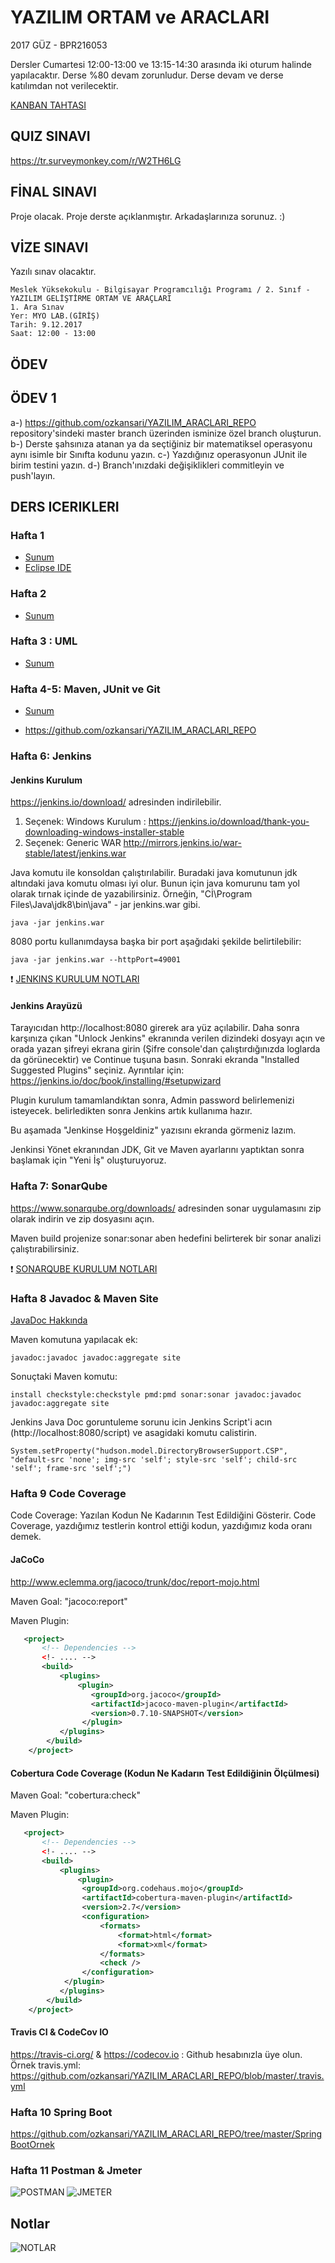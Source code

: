 # YAZILIM ORTAM ve ARACLARI
2017 GÜZ - BPR216053

Dersler Cumartesi 12:00-13:00 ve 13:15-14:30 arasında iki oturum halinde yapılacaktır.
Derse %80 devam zorunludur. Derse devam ve derse katılımdan not verilecektir.

[KANBAN TAHTASI](https://kanbanflow.com/board/431c1561cc21b3a1b4ad19175f70f668)

## QUIZ SINAVI

https://tr.surveymonkey.com/r/W2TH6LG

## FİNAL SINAVI

Proje olacak. Proje derste açıklanmıştır. Arkadaşlarınıza sorunuz. :)

## VİZE SINAVI
Yazılı sınav olacaktır.

    Meslek Yüksekokulu - Bilgisayar Programcılığı Programı / 2. Sınıf - YAZILIM GELİŞTİRME ORTAM VE ARAÇLARI
    1. Ara Sınav
    Yer: MYO LAB.(GİRİŞ)
    Tarih: 9.12.2017
    Saat: 12:00 - 13:00

## ÖDEV

## ÖDEV 1
a-) https://github.com/ozkansari/YAZILIM_ARACLARI_REPO repository'sindeki master branch üzerinden isminize özel branch oluşturun.
b-) Derste şahsınıza atanan ya da seçtiğiniz bir matematiksel operasyonu aynı isimle bir Sınıfta kodunu yazın.
c-) Yazdığınız operasyonun JUnit ile birim testini yazın.
d-) Branch'ınızdaki değişiklikleri commitleyin ve push'layın.

## DERS ICERIKLERI

### Hafta 1
- [Sunum](https://github.com/ozkansari/MyCourses/raw/master/SoftwareDevEnvAndTools_2017Autumn/_docs/1_Ders_Sunum.pdf)
- [Eclipse IDE](https://github.com/ozkansari/MyCourses/raw/master/SoftwareDevEnvAndTools_2017Autumn/_docs/1_Eclipse-Kullanimi.pdf)

### Hafta 2 
- [Sunum](https://github.com/ozkansari/MyCourses/raw/master/SoftwareDevEnvAndTools_2017Autumn/_docs/2_Ders_Sunum.pdf)

### Hafta 3 : UML
- [Sunum](https://github.com/ozkansari/MyCourses/raw/master/SoftwareDevEnvAndTools_2017Autumn/_docs/3_Ders_Sunum.pdf)

### Hafta 4-5: Maven, JUnit ve Git
- [Sunum](https://github.com/ozkansari/MyCourses/raw/master/SoftwareDevEnvAndTools_2017Autumn/_docs/4_Ders_Sunum.pdf)

- https://github.com/ozkansari/YAZILIM_ARACLARI_REPO

### Hafta 6: Jenkins

#### Jenkins Kurulum
https://jenkins.io/download/ adresinden indirilebilir.
1. Seçenek: Windows Kurulum : https://jenkins.io/download/thank-you-downloading-windows-installer-stable
2. Seçenek: Generic WAR http://mirrors.jenkins.io/war-stable/latest/jenkins.war

Java komutu ile konsoldan çalıştırılabilir. Buradaki java komutunun jdk altındaki java komutu olması iyi olur. Bunun için java komurunu tam yol olarak tırnak içinde de yazabilirsiniz. Örneğin, "Cİ\Program Files\Java\jdk8\bin\java" - jar jenkins.war gibi.

    java -jar jenkins.war
    
8080 portu kullanımdaysa başka bir port aşağıdaki şekilde belirtilebilir:

    java -jar jenkins.war --httpPort=49001

:exclamation: [JENKINS KURULUM NOTLARI](https://github.com/ozkansari/MyCourses/blob/master/SoftwareDevEnvAndTools_2017Autumn/_docs/jenkins/README.md)

#### Jenkins Arayüzü
Tarayıcıdan http://localhost:8080 girerek ara yüz açılabilir.
Daha sonra karşınıza çıkan "Unlock Jenkins" ekranında verilen dizindeki dosyayı açın ve orada yazan şifreyi ekrana girin (Şifre console'dan çalıştırdığınızda loglarda da görünecektir) ve Continue tuşuna basın. Sonraki ekranda "Installed Suggested Plugins" seçiniz. Ayrıntılar için: https://jenkins.io/doc/book/installing/#setupwizard

Plugin kurulum tamamlandıktan sonra, Admin password belirlemenizi isteyecek. belirledikten sonra Jenkins artık kullanıma hazır.

Bu aşamada "Jenkinse Hoşgeldiniz" yazısını ekranda görmeniz lazım.

Jenkinsi Yönet ekranından JDK, Git ve Maven ayarlarını yaptıktan sonra başlamak için "Yeni İş" oluşturuyoruz.

### Hafta 7: SonarQube

https://www.sonarqube.org/downloads/ adresinden sonar uygulamasını zip olarak indirin ve zip dosyasını açın. 

Maven build projenize sonar:sonar aben hedefini belirterek bir sonar analizi çalıştırabilirsiniz.

:exclamation: [SONARQUBE KURULUM NOTLARI](https://github.com/ozkansari/MyCourses/blob/master/SoftwareDevEnvAndTools_2017Autumn/_docs/sonarqube/README.md)

### Hafta 8 Javadoc & Maven Site

[JavaDoc Hakkında](https://github.com/ozkansari/MyCourses/blob/master/AdvancedJava_2017Autumn/_docs/8a_Javadoc.pdf)

Maven komutuna yapılacak ek: 
    
    javadoc:javadoc javadoc:aggregate site

Sonuçtaki Maven komutu:

    install checkstyle:checkstyle pmd:pmd sonar:sonar javadoc:javadoc javadoc:aggregate site
    
Jenkins Java Doc goruntuleme sorunu icin Jenkins Script'i acın (http://localhost:8080/script) ve asagidaki komutu calistirin.
    
    System.setProperty("hudson.model.DirectoryBrowserSupport.CSP", "default-src 'none'; img-src 'self'; style-src 'self'; child-src 'self'; frame-src 'self';")

### Hafta 9 Code Coverage

Code Coverage: Yazılan Kodun Ne Kadarının Test Edildiğini Gösterir. Code Coverage, yazdığımız testlerin kontrol ettiği kodun, yazdığımız koda oranı demek.

#### JaCoCo

http://www.eclemma.org/jacoco/trunk/doc/report-mojo.html

Maven Goal: "jacoco:report"

Maven Plugin:

```xml
   <project>
       <!-- Dependencies -->
       <!- .... --> 
       <build>
           <plugins>
               <plugin>
                  <groupId>org.jacoco</groupId>
                  <artifactId>jacoco-maven-plugin</artifactId>
                  <version>0.7.10-SNAPSHOT</version>
                </plugin>
           </plugins>
        </build>
    </project>
```        

#### Cobertura Code Coverage (Kodun Ne Kadarın Test Edildiğinin Ölçülmesi)

Maven Goal: "cobertura:check"

Maven Plugin:

```xml
   <project>
       <!-- Dependencies -->
       <!- .... --> 
       <build>
           <plugins>
               <plugin>
				<groupId>org.codehaus.mojo</groupId>
				<artifactId>cobertura-maven-plugin</artifactId>
				<version>2.7</version>
				<configuration>
					<formats>
						<format>html</format>
						<format>xml</format>
					</formats>
					<check />
				</configuration>
			</plugin>
           </plugins>
        </build>
    </project>
```      

#### Travis CI & CodeCov IO
https://travis-ci.org/ & https://codecov.io : Github hesabınızla üye olun.
Örnek travis.yml: https://github.com/ozkansari/YAZILIM_ARACLARI_REPO/blob/master/.travis.yml 

### Hafta 10 Spring Boot
https://github.com/ozkansari/YAZILIM_ARACLARI_REPO/tree/master/SpringBootOrnek

### Hafta 11 Postman & Jmeter
![POSTMAN](https://github.com/ozkansari/MyCourses/tree/master/SoftwareDevEnvAndTools_2017Autumn/_docs/postman)
![JMETER](https://github.com/ozkansari/MyCourses/tree/master/SoftwareDevEnvAndTools_2017Autumn/_docs/jmeter)

## Notlar

![NOTLAR](https://github.com/ozkansari/MyCourses/raw/master/SoftwareDevEnvAndTools_2017Autumn/_docs/Notlar2017Guz.PNG)


